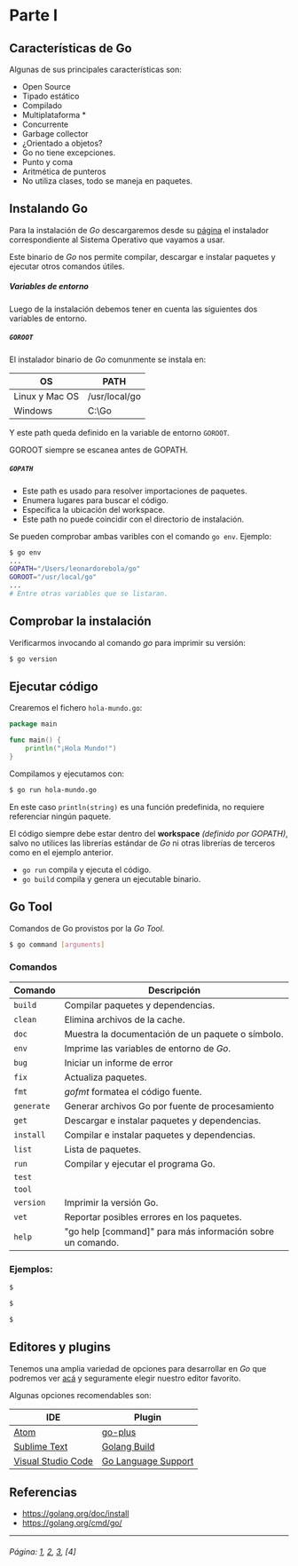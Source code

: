 # Parte I

## Características de Go

Algunas de sus principales características son:

* Open Source
* Tipado estático
* Compilado
* Multiplataforma *
* Concurrente
* Garbage collector
* ¿Orientado a objetos?
* Go no tiene excepciones.
* Punto y coma
* Aritmética de punteros
* No utiliza clases, todo se maneja en paquetes.

## Instalando Go

Para la instalación de *Go* descargaremos desde su [página](https://golang.org/dl/) el instalador correspondiente al Sistema Operativo que vayamos a usar.

Este binario de *Go* nos permite compilar, descargar e instalar paquetes y ejecutar otros comandos útiles.

##### Variables de entorno

Luego de la instalación debemos tener en cuenta las siguientes dos variables de entorno.

##### `GOROOT`
El instalador binario de *Go* comunmente se instala en:

| OS | PATH |
| ------ | ------ |
| Linux y Mac OS | /usr/local/go |
| Windows | C:\Go |

Y este path queda definido en la variable de entorno `GOROOT`.

GOROOT siempre se escanea antes de GOPATH.

##### `GOPATH`

* Este path es usado para resolver importaciones de paquetes.
* Enumera lugares para buscar el código.
* Especifica la ubicación del workspace.
* Este path no puede coincidir con el directorio de instalación.

Se pueden comprobar ambas varibles con el comando `go env`. Ejemplo:

```sh
$ go env
...
GOPATH="/Users/leonardorebola/go"
GOROOT="/usr/local/go"
...
# Entre otras variables que se listaran.
```

## Comprobar la instalación

Verificarmos invocando al comando *go* para imprimir su versión:
```sh
$ go version
```
## Ejecutar código

Crearemos el fichero `hola-mundo.go`:

```go
package main

func main() {
	println("¡Hola Mundo!")
}
```

Compilamos y ejecutamos con:

```sh
$ go run hola-mundo.go
```

En este caso `println(string)` es una función predefinida, no requiere referenciar ningún paquete.

El código siempre debe estar dentro del **workspace** *(definido por GOPATH)*, salvo no utilices las librerías estándar de *Go* ni otras librerías de terceros como en el ejemplo anterior.

- `go run` compila y ejecuta el código.
- `go build` compila y genera un ejecutable binario.

## Go Tool

Comandos de Go provistos por la *Go Tool*.

```sh
$ go command [arguments]
```

### Comandos
| Comando | Descripción |
| ----- | ----- |
| `build` | Compilar paquetes y dependencias. |
| `clean` | Elimina archivos de la cache. |
| `doc` | Muestra la documentación de un paquete o símbolo. |
| `env` | Imprime las variables de entorno de *Go*. |
| `bug` | Iniciar un informe de error |
| `fix` | Actualiza paquetes. |
| `fmt` | *gofmt* formatea el código fuente. |
| `generate` | Generar archivos Go por fuente de procesamiento |
| `get` | Descargar e instalar paquetes y dependencias. |
| `install` | Compilar e instalar paquetes y dependencias. |
| `list` | Lista de paquetes. |
| `run` | Compilar y ejecutar el programa Go. |
| `test` | |
| `tool` |  |
| `version` | Imprimir la versión Go. |
| `vet` | Reportar posibles errores en los paquetes. |
| `help` | "go help [command]" para más información sobre un comando. |


### Ejemplos:

```sh
$
```

```sh
$
```

```sh
$
```
## Editores y plugins

Tenemos una amplia variedad de opciones para desarrollar en *Go* que podremos ver  [acá](https://github.com/golang/go/wiki/IDEsAndTextEditorPlugins) y seguramente elegir nuestro editor favorito.

Algunas opciones recomendables son:

| IDE | Plugin |
| ------ | ------ |
| [Atom](http://atom.io) | [go-plus](https://github.com/joefitzgerald/go-plus) |
| [Sublime Text](https://www.sublimetext.com/3) | [Golang Build](https://github.com/golang/sublime-build) |
| [Visual Studio Code](https://code.visualstudio.com) | [Go Language Support](https://visualstudiogallery.msdn.microsoft.com/bd7675ba-1bf5-4395-8c5a-4fc19dfc0d76) |

## Referencias

* https://golang.org/doc/install
* https://golang.org/cmd/go/

___

###### Página: [1](./lectura-1.md), [2](./lectura-2.md), [3](./lectura-3.md), [4]
